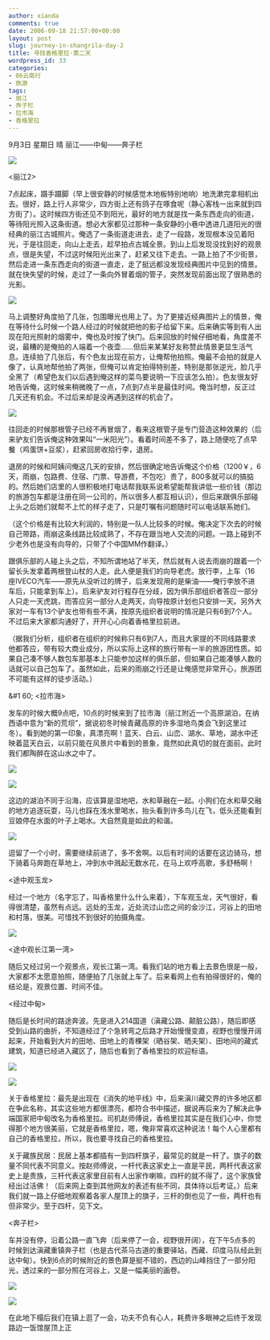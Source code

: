 ```yaml
---
author: xianda
comments: true
date: 2006-09-18 21:57:00+00:00
layout: post
slug: journey-in-shangrila-day-2
title: 寻找香格里拉·第二天
wordpress_id: 33
categories:
- 06云南行
- 旅游
tags:
- 丽江
- 奔子栏
- 拉市海
- 香格里拉
---
```




9月3日 星期日 晴 丽江——中甸——奔子栏



![](http://tkfiles.storage.msn.com/x1pc_jqddVOWRmZwPWAHYlSh7arXITPDyyRV0PHuwspbHenJ8fP2J3hDlVg7AsC5zlRSrLC1AOZGvUzA7ajanRVDKeza4TA_uXLoR7tzkLlI2UgR_rfkWc8O94qxG25g_PVpijBvcxdgqU)



<丽江2>



7点起床，蹑手蹑脚（早上很安静的时候感觉木地板特别地响）地洗漱完拿相机出去。很好，路上行人非常少，四方街上还有鸽子在啄食呢（静心客栈一出来就到四方街了）。这时候四方街还见不到阳光，最好的地方就是找一条东西走向的街道，等待阳光照入这条街道。想必大家都见过那种一条安静的小巷中透进几道阳光的很经典的丽江古城照片。俺选了一条街道走进去，走了一段路，发现根本没见着阳光，于是往回走，向山上走去，趁早拍点古城全景。到山上后发现没找到好的观景点，很是失望，不过这时候阳光出来了，赶紧又往下走去。一路上拍了不少街景，然后走进一条东西走向的街道一直走，走了挺远都没发现经典图片中见到的情景。就在快失望的时候，走过了一条向外冒着烟的管子，突然发现前面出现了很熟悉的光影。

<!-- more -->

![](http://tkfiles.storage.msn.com/x1pc_jqddVOWRmZwPWAHYlSh-yk3aFwVxdr2lY0bUJBldaW-n0LL1XR9Hc1_RGU31fbb1q1q8uB95JAv8ISLaNVTW_fQXCuCUeiVuWL646HUtVv1-SlgdoiIwEZuo6eBLa87bCDEDJrjUg)



马上调整好角度拍了几张，包围曝光也用上了。为了更接近经典图片上的情景，俺在等待什么时候一个路人经过的时候就把他的影子给留下来。后来确实等到有人出现在阳光照射的烟雾中，俺也及时按了快门。后来回放的时候仔细地看，角度差不说，最糟的是俺拍的人端着一个夜壶……但后来某某好友称赞此情景更显生活气息。连续拍了几张后，有个色友出现在前方，让俺帮他拍照。俺最不会拍的就是人像了，认真地帮他拍了两张，但俺可以肯定拍得特别差，特别是那张逆光，脸几乎全黑了（希望色友们以后遇到俺这样的菜鸟要说明一下应该怎么拍）。色友很友好地告诉俺，这时候来稍微晚了一点，7点到7点半是最佳时间。俺当时想，反正过几天还有机会。不过后来却是没再遇到这样的机会了。



![](http://tkfiles.storage.msn.com/x1pc_jqddVOWRmZwPWAHYlShzo6Y2pYUThsI5oMBHeZXN5WO8lUCc-S9rvKAXc-0KSfSlkIzp2hAF-VaiAGdO5X8y3XOXGx07xolTeNuVdiuW6T-HlC_-PWdaCtEaruYLkxzHd1EG4exq4)



往回走的时候那根管子已经不再冒烟了，看来这根管子是专门营造这种效果的（后来驴友们告诉俺这种效果叫“一米阳光”）。看着时间差不多了，路上随便吃了点早餐（鸡蛋饼+豆浆），赶紧回房收拾行李，退房。



退房的时候和阿姨问俺这几天的安排，然后很确定地告诉俺这个价格（1200￥，6天，雨崩，包路费、住宿、门票、导游费，不包吃）贵了，800多就可以的搞掂的。然后她们店里的人很积极地打电话帮我联系说希望能帮我讲低一些价钱（那边的旅游包车都是注册在同一公司的，所以很多人都互相认识），但后来跟俱乐部碰上头之后她们就帮不上忙的样子走了，只是叮嘱有问题随时可以电话联系她们。



（这个价格是有比较大利润的，特别是一队人比较多的时候。俺决定下次去的时候自己带路，雨崩这条线路比较成熟了，不存在跟当地人交流的问题。一路上碰到不少老外也是没有向导的，只带了个中国MM作翻译。）



跟俱乐部的人碰上头之后，不知所谓地站了半天，然后就有人说去雨崩的跟着一个留长头发拿着两根登山杖的人走。此人便是我们的向导老虎。放行李，上车（16座IVECO汽车——原先从没听过的牌子，后来发现用的是柴油——俺行李放不进车后，只能拿到车上）。后来驴友对行程存在分歧，因为俱乐部组织者答应一部分人只走一天虎跳，而答应另一部分人走两天，向导按原计划也只安排一天。另外大家对一车有13个驴友也带有些不满，按原先组织者说明的情况是只有6到7个人。不过后来大家都沟通好了，开开心心向着香格里拉前进。



（据我们分析，组织者在组织的时候称只有6到7人，而且大家提的不同线路要求他都答应，带有较大商业成分，所以实际上这样的旅行带有一半的旅游团性质。如果自己凑不够人数包车那基本上只能参加这样的俱乐部，但如果自己能凑够人数的话就可以自己包车了。虽然如此，后来的雨崩之行还是让俺感觉非常开心，旅游团不可能有这样的徒步活动。）



&#1
60; <拉市海>



发车的时候大概9点吧，10点的时候来到了拉市海（丽江附近一个高原湖泊，在纳西语中意为“新的荒坝”，据说初冬时候青藏高原的许多湿地鸟类会飞到这里过冬）。看到她的第一印象，真漂亮啊！蓝天、白云、山峦、湖水、草地，湖水中还映着蓝天白云，以前只能在风景片中看到的景象，竟然如此真切的就在面前。此时我们都陶醉在这山水之中了。



![](http://tkfiles.storage.msn.com/x1pc_jqddVOWRmZwPWAHYlSh6WzPhV8ANmABLxwTOtkmpWVkSU1d81BkKv06pq_mJKi9fuNPn8eGzWBrhDFTfgeigwtuecb6U3cvkrFEob38EDdGUJ--V96TSaX0WumGKV6hKaEsiOhYK0)




![](http://tkfiles.storage.msn.com/x1pc_jqddVOWRmZwPWAHYlSh9VUwGfWmZ7JgaIC_krAvpX-xLliAqlA6JpOYvcdcWBpdntCa47l0OsCHoEOugtIURSG7QhZxPIxm4wkwCvSZLfum4A83ly_Jz5CFnDAIXX5hXSrrs4YdgM)



这边的湖泊不同于沿海，应该算是湿地吧，水和草融在一起。小狗们在水和草交融的地方追逐玩耍，马儿也踩在浅水里喝水，抬头看到许多鸟儿在飞，低头还能看到豆娘停在水面的叶子上喝水。大自然竟是如此的和谐。



![](http://tkfiles.storage.msn.com/x1pc_jqddVOWRmZwPWAHYlSh1pqqmEdCPtOZgU38CxvMKMRUlxe711T2hE8t5o9Dm9PM2PA5XtMPcw9E7Th79xG61lenGD21-KL6D5tyjW6mXFd9JFfRBDMiQn5W56zTFBjZhP6odk-EmY)



逗留了一个小时，需要继续前进了，多不舍啊。以后有时间的话要在这边骑马，想下骑着马奔跑在草地上，冲到水中溅起无数水花，在马上欢呼高歌，多舒畅啊！



<途中观玉龙>



经过一个地方（名字忘了，叫香格里什么什么来着），下车观玉龙，天气很好，看得很清楚，虽然有点远。远处的玉龙，近处流过山峦之间的金沙江，河谷上的田地和村落，很美。可惜找不到很好的拍摄角度。



![](http://tkfiles.storage.msn.com/x1pc_jqddVOWRmZwPWAHYlSh3T3dWCzczFUu4sk5lXtyFEsZt9uzofk-5EXjeVOXTKGLH7pbClVXMyl2JdvEkJ8YLDTHFPVxsyW4kB5efPpQyodmyzH_CecbA_bd0S6a_HIpB0v46443IE)



<途中观长江第一湾>



随后又经过另一个观景点，观长江第一湾。看我们站的地方看上去景色很是一般，大家都不太愿意拍照，随便拍了几张就上车了。后来看网上也有拍得很好的，俺的结论是，观景位置、时间不佳。



<经过中甸>



随后是长时间的路途奔波。先是进入214国道（滇藏公路、颠脏公路），随后即感受到山路的曲折，不知道经过了个急转弯之后路才开始慢慢变直，视野也慢慢开阔起来，开始看到大片的田地、田地上的青稞架（晒谷架、晒夫架）、田地间的藏式建筑，知道已经进入藏区了，随后也看到了香格里拉的欢迎标语。



![](http://tkfiles.storage.msn.com/x1pc_jqddVOWRmZwPWAHYlSh00yzVjecv1pxEppzRD2zNBjbVJKXlNVtZyxeE9vYXSpdd7XkflkDlpF1mvE_yTJPx6TDopHNfhhTS6OiAgCs8MKNxj86iEdqpFVLsW7KE_shTSA9-BpVYQ)




![](http://tkfiles.storage.msn.com/x1pc_jqddVOWRmZwPWAHYlSh5OtmBZrMzCMVQ_5hNtMxlwlKRnu7FoTFp3ZrnwPbKrpftGONSZNMNuHA50IjuyixdapeydPsMM9MsNFFh9BFbZXKxxEWErNVXE8-NFI75zGEEFqmO9wuWQ)



关于香格里拉：最先是出现在《消失的地平线》中，后来滇川藏交界的许多地区都在争此名称，其实这些地方都很漂亮，都符合书中描述，据说再后来为了解决此争端国家把中甸改名为香格里拉。司机赵师傅说，香格里拉其实是在我们心中，你觉得那个地方很美丽，它就是香格里拉，嗯，俺非常喜欢这种说法！每个人心里都有自己的香格里拉，所以，我也要寻找自己的香格里拉。



关于藏族民居：民居上基本都插有一到四杆旗子，最常见的就是一杆了。旗子的数量不同代表不同意义。按赵师傅说，一杆代表这家史上一直是平民，两杆代表这家史上是贵族，三杆代表这家里目前有人出家作喇嘛，四杆的就不得了，这个家族曾经出过活佛！（后来网上查到其他网友的表述有些不同，具体待以后考证。）后来我们就一路上仔细地观察着各家人屋顶上的旗子，三杆的倒也见了一些，两杆也有但非常少。至于四杆，见下文。



<奔子栏>



车并没有停，沿着公路一直飞奔（后来停了一会，视野很开阔），在下午5点多的时候到达滇藏重镇奔子栏（也是古代茶马古道的重要驿站，西藏、印度马队经此到达中甸）。快到6点的时候附近的景色算是挺不错的，西边的山峰挡住了一部分阳光，透过来的一部分照在河谷上，又是一幅美丽的画卷。



![](http://tkfiles.storage.msn.com/x1pc_jqddVOWRmZwPWAHYlShwSTcLVlHvCgI0-P9y4YGsCwJ2NxACBOej_63kIDpPz9dI40zavSOypVZf3gM1IqxUagjGozlkmLqL_OVaG73JE1GDFcWnyHsMbmue5rF8yz5IwITT42GO0)




![](http://tkfiles.storage.msn.com/x1pc_jqddVOWRmZwPWAHYlSh_HMt5qd4JRwrTk_ONPXl98g_xMBCqQIL64sUAZ58sA7x-HKYmwNymjtTQS0D7GqBDfJcmmz_vQaHnDU025tg6hze_xqYsoO7rHVs8I_-kk8c9zypIESfpY)



在此地下榻后我们在镇上逛了一会，功夫不负有心人，耗费许多眼神之后终于发现路边一饭馆屋顶上正
